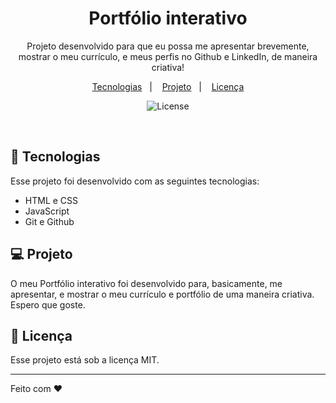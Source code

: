 <h1 align="center"> Portfólio interativo </h1>

<p align="center">
Projeto desenvolvido para que eu possa me apresentar brevemente, mostrar o meu currículo, e meus perfis no Github e LinkedIn, de maneira criativa!
</p>

<p align="center">
  <a href="#-tecnologias">Tecnologias</a>&nbsp;&nbsp;&nbsp;|&nbsp;&nbsp;&nbsp;
  <a href="https://0xguioliveira.github.io/portfolio/">Projeto</a>&nbsp;&nbsp;&nbsp;|&nbsp;&nbsp;&nbsp;
  <a href="#memo-licença">Licença</a>
</p>

<p align="center">
  <img alt="License" src="https://img.shields.io/static/v1?label=license&message=MIT&color=49AA26&labelColor=000000">
</p>

<br>

## 🚀 Tecnologias

Esse projeto foi desenvolvido com as seguintes tecnologias:

- HTML e CSS
- JavaScript
- Git e Github

## 💻 Projeto

O meu Portfólio interativo foi desenvolvido para, basicamente, me apresentar, e mostrar o meu currículo e portfólio de uma maneira criativa. Espero que goste.

## :memo: Licença

Esse projeto está sob a licença MIT.

----

Feito com ♥
